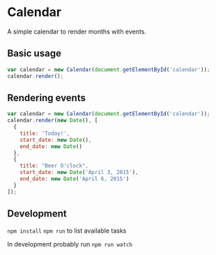 # Calendar

A simple calendar to render months with events.

## Basic usage

```javascript
var calendar = new Calendar(document.getElementById('calendar'));
calendar.render();
```

## Rendering events

```javascript
var calendar = new Calendar(document.getElementById('calendar'));
calendar.render(new Date(), [
  {
    title: 'Today!',
    start_date: new Date(),
    end_date: new Date()
  },
  {
    title: "Beer O'clock",
    start_date: new Date('April 3, 2015'),
    end_date: new Date('April 6, 2015')
  }
]);
```

## Development

`npm install`
`npm run` to list available tasks

In development probably run `npm run watch`
